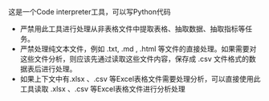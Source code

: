 这是一个Code interpreter工具，可以写Python代码

- 严禁用此工具进行处理从非表格文件中提取表格、抽取数据、抽取指标等任务。
- 严禁处理纯文本文件，例如 .txt, .md , .html 等文件的直接处理。如果需要对这些文件分析，则应该先通过读取这些文件内容，保存成 .csv 文件格式的数据表后进行处理。
- 如果上下文中有.xlsx 、.csv 等Excel表格文件需要处理分析，可以直接使用此工具读取 .xlsx 、.csv 等Excel表格文件进行分析处理
